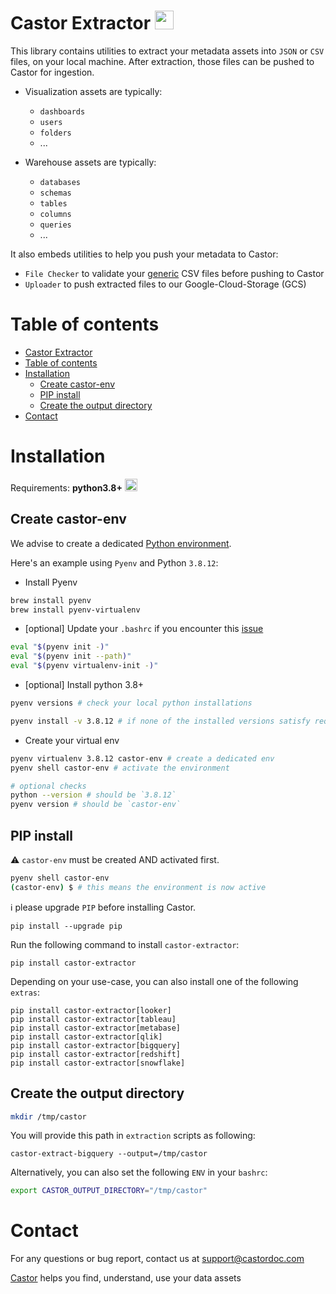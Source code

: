 # Castor Extractor <img src="https://app.castordoc.com/images/castor_icon_dark.svg" width=30 />

This library contains utilities to extract your metadata assets into `JSON` or `CSV` files, on your local machine.
After extraction, those files can be pushed to Castor for ingestion.

- Visualization assets are typically:
  - `dashboards`
  - `users`
  - `folders`
  - ...

- Warehouse assets are typically:
  - `databases`
  - `schemas`
  - `tables`
  - `columns`
  - `queries`
  - ...

It also embeds utilities to help you push your metadata to Castor:

- `File Checker` to validate your [generic](https://docs.castordoc.com/integrations/data-warehouses/generic-warehouse) CSV files before pushing to Castor
- `Uploader` to push extracted files to our Google-Cloud-Storage (GCS)

# Table of contents

- [Castor Extractor ](#castor-extractor-)
- [Table of contents](#table-of-contents)
- [Installation](#installation)
  - [Create castor-env](#create-castor-env)
  - [PIP install](#pip-install)
  - [Create the output directory](#create-the-output-directory)
- [Contact](#contact)

# Installation

Requirements: **python3.8+**
<img src="https://upload.wikimedia.org/wikipedia/commons/c/c3/Python-logo-notext.svg" width=20 />

## Create castor-env

We advise to create a dedicated [Python environment](https://docs.python.org/3/library/venv.html).

Here's an example using `Pyenv` and Python `3.8.12`:

- Install Pyenv

```bash
brew install pyenv
brew install pyenv-virtualenv
```

- [optional] Update your `.bashrc` if you encounter this [issue](https://stackoverflow.com/questions/45577194/failed-to-activate-virtualenv-with-pyenv/45578839)

```bash
eval "$(pyenv init -)"
eval "$(pyenv init --path)"
eval "$(pyenv virtualenv-init -)"
```

- [optional] Install python 3.8+

```bash
pyenv versions # check your local python installations

pyenv install -v 3.8.12 # if none of the installed versions satisfy requirements 8+
```

- Create your virtual env

```bash
pyenv virtualenv 3.8.12 castor-env # create a dedicated env
pyenv shell castor-env # activate the environment

# optional checks
python --version # should be `3.8.12`
pyenv version # should be `castor-env`
```

## PIP install

⚠️ `castor-env` must be created AND activated first.

```bash
pyenv shell castor-env
(castor-env) $ # this means the environment is now active
```

ℹ️ please upgrade `PIP` before installing Castor.

```
pip install --upgrade pip
```

Run the following command to install `castor-extractor`:

```
pip install castor-extractor
```

Depending on your use-case, you can also install one of the following `extras`:

```
pip install castor-extractor[looker]
pip install castor-extractor[tableau]
pip install castor-extractor[metabase]
pip install castor-extractor[qlik]
pip install castor-extractor[bigquery]
pip install castor-extractor[redshift]
pip install castor-extractor[snowflake]
```

## Create the output directory

```bash
mkdir /tmp/castor
```

You will provide this path in `extraction` scripts as following:

```
castor-extract-bigquery --output=/tmp/castor
```

Alternatively, you can also set the following `ENV` in your `bashrc`:

```bash
export CASTOR_OUTPUT_DIRECTORY="/tmp/castor"
````

# Contact

For any questions or bug report, contact us at [support@castordoc.com](mailto:support@castordoc.com)

[Castor](https://castordoc.com) helps you find, understand, use your data assets
